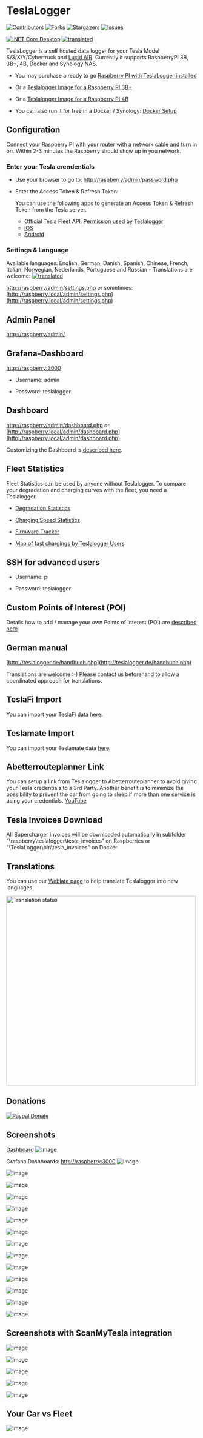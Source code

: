 # TeslaLogger

<!-- PROJECT SHIELDS -->
<!--
*** I'm using markdown "reference style" links for readability.
*** Reference links are enclosed in brackets [ ] instead of parentheses ( ).
*** See the bottom of this document for the declaration of the reference variables
*** for contributors-url, forks-url, etc. This is an optional, concise syntax you may use.
*** https://www.markdownguide.org/basic-syntax/#reference-style-links
-->

[![Contributors][contributors-shield]][contributors-url] [![Forks][forks-shield]][forks-url] [![Stargazers][stars-shield]][stars-url] [![Issues][issues-shield]][issues-url]

[![.NET Core Desktop](https://github.com/bassmaster187/TeslaLogger/actions/workflows/dotnet-desktop.yml/badge.svg)](https://github.com/bassmaster187/TeslaLogger/actions/workflows/dotnet-desktop.yml)
[![translated](https://hosted.weblate.org/widget/teslalogger/teslalogger/svg-badge.svg)](https://hosted.weblate.org/engage/teslalogger/)

TeslaLogger is a self hosted data logger for your Tesla Model S/3/X/Y/Cybertruck and [Lucid AIR](docs/en/lucid-install.md). Currently it supports RaspberryPi 3B, 3B+, 4B, Docker and Synology NAS.

- You may purchase a ready to go [Raspberry PI with TeslaLogger installed](https://teslalogger.de:8808/produkt/teslalogger/)

- Or a [Teslalogger Image for a Raspberry PI 3B+](https://teslalogger.de:8808/produkt/teslalogger-raspberry-pi3-download-image/)

- Or a [Teslalogger Image for a Raspberry PI 4B](https://teslalogger.de:8808/produkt/teslalogger-raspberry-pi4-download-image/)

- You can also run it for free in a Docker / Synology:
[Docker Setup](docker_setup.md)

## Configuration

Connect your Raspberry PI with your router with a network cable and turn in on.
Within 2-3 minutes the Raspberry should show up in you network.

### Enter your Tesla crendentials

- Use your browser to go to: [http://raspberry/admin/password.php](http://raspberry/admin/password.php)

- Enter the Access Token & Refresh Token:

  You can use the following apps to generate an Access Token & Refresh Token from the Tesla server.
  - Official Tesla Fleet API. [Permission used by Teslalogger](https://github.com/bassmaster187/TeslaLogger/blob/master/docs/en/tesla-fleet-permission.md)
  - [iOS](https://apps.apple.com/us/app/auth-app-for-tesla/id1552058613#?platform=iphone)
  - [Android](https://play.google.com/store/apps/details?id=net.leveugle.teslatokens)

### Settings & Language

Available languages: English, German, Danish, Spanish, Chinese, French, Italian, Norwegian, Nederlands, Portuguese and Russian - Translations are welcome: [![translated](https://hosted.weblate.org/widget/teslalogger/teslalogger/svg-badge.svg)](https://hosted.weblate.org/engage/teslalogger/)

[http://raspberry/admin/settings.php](http://raspberry/admin/settings.php)
or sometimes: [http://raspberry.local/admin/settings.php](http://raspberry.local/admin/settings.php)

## Admin Panel

[http://raspberry/admin/](http://raspberry/admin/)

## Grafana-Dashboard

[http://raspberry:3000](http://raspberry:3000)

- Username: admin

- Password: teslalogger

## Dashboard

[http://raspberry/admin/dashboard.php](http://raspberry/admin/dashboard.php)
or [http://raspberry.local/admin/dashboard.php](http://raspberry.local/admin/dashboard.php)

Customizing the Dashboard is [described here](dashboard.md).

## Fleet Statistics

Fleet Statistics can be used by anyone without Teslalogger. To compare your degradation and charging curves with the fleet, you need a Teslalogger.

- [Degradation Statistics](https://teslalogger.de/degradation.php)

- [Charging Speed Statistics](https://teslalogger.de/charger.php)

- [Firmware Tracker](https://teslalogger.de/firmware.php)

- [Map of fast chargings by Teslalogger Users](http://teslalogger.de/map.php)

## SSH for advanced users

- Username: pi

- Password: teslalogger

## Custom Points of Interest (POI)

Details how to add / manage your own Points of Interest (POI) are [described here](TeslaLogger/Geofence.md).

## German manual

[http://teslalogger.de/handbuch.php](http://teslalogger.de/handbuch.php)

Translations are welcome :-)
Please contact us beforehand to allow a coordinated approach for translations.

## TeslaFi Import

You can import your TeslaFi data [here](TeslaFi-Import/README.md).

## Teslamate Import

You can import your Teslamate data [here](Teslamate-Import/README.md).

## Abetterrouteplanner Link

You can setup a link from Teslalogger to Abetterrouteplanner to avoid giving your Tesla credentials to a 3rd Party. Another benefit is to minimize the possibility to prevent the car from going to sleep if more than one service is using your credentials. [YouTube](https://www.youtube.com/watch?v=00s7Y8Iv2iw)

## Tesla Invoices Download

All Supercharger invoices will be downloaded automatically in subfolder "\\raspberry\teslalogger\tesla_invoices" on Raspberries or "\TeslaLogger\bin\tesla_invoices" on Docker

## Translations
You can use our [Weblate page](https://hosted.weblate.org/engage/teslalogger/) to help translate Teslalogger into new languages.

<a href="https://hosted.weblate.org/engage/teslalogger/">
<img src="https://hosted.weblate.org/widget/teslalogger/teslalogger/open-graph.png" width="500" alt="Translation status" />
</a>

## Donations

[![Paypal Donate](https://img.shields.io/badge/Donate-PayPal-ff69b4.svg)](http://paypal.me/ChristianPogea)

## Screenshots

[Dashboard](dashboard.md)
![Image](https://raw.githubusercontent.com/bassmaster187/TeslaLogger/master/TeslaLogger/screenshots/Dashboard.PNG)

Grafana Dashboards: [http://raspberry:3000](http://raspberry:3000)
![Image](https://raw.githubusercontent.com/bassmaster187/TeslaLogger/master/TeslaLogger/screenshots/verbrauch_en.png)

![Image](https://raw.githubusercontent.com/bassmaster187/TeslaLogger/master/TeslaLogger/screenshots/trip_en.png)

![Image](https://raw.githubusercontent.com/bassmaster187/TeslaLogger/master/TeslaLogger/screenshots/laden_en.png)

![Image](https://raw.githubusercontent.com/bassmaster187/TeslaLogger/master/TeslaLogger/screenshots/ladehistorie_en.png)

![Image](https://raw.githubusercontent.com/bassmaster187/TeslaLogger/master/TeslaLogger/screenshots/ladestatistik_en.png)

![Image](https://raw.githubusercontent.com/bassmaster187/TeslaLogger/master/TeslaLogger/screenshots/akkutrips_en.png)

![Image](https://raw.githubusercontent.com/bassmaster187/TeslaLogger/master/TeslaLogger/screenshots/degradation_en.png)

![Image](https://raw.githubusercontent.com/bassmaster187/TeslaLogger/master/TeslaLogger/screenshots/SOCladestatistik_en.png)

![Image](https://raw.githubusercontent.com/bassmaster187/TeslaLogger/master/TeslaLogger/screenshots/vampirdrain_en.png)

![Image](https://raw.githubusercontent.com/bassmaster187/TeslaLogger/master/TeslaLogger/screenshots/vampirdrain_month_en.png)

![Image](https://raw.githubusercontent.com/bassmaster187/TeslaLogger/master/TeslaLogger/screenshots/visited.PNG)

![Image](https://raw.githubusercontent.com/bassmaster187/TeslaLogger/master/TeslaLogger/screenshots/Trip-Monatsstatistik.PNG)

![Image](https://raw.githubusercontent.com/bassmaster187/TeslaLogger/master/TeslaLogger/screenshots/geofence_edit.png)

![Image](https://raw.githubusercontent.com/bassmaster187/TeslaLogger/master/TeslaLogger/screenshots/timeline.png)

## Screenshots with ScanMyTesla integration

![Image](https://raw.githubusercontent.com/bassmaster187/TeslaLogger/master/TeslaLogger/screenshots/Zellspannungen_ScanMyTesla.png)

![Image](https://raw.githubusercontent.com/bassmaster187/TeslaLogger/master/TeslaLogger/screenshots/HVAC-ScanMyTesla.png)

![Image](https://raw.githubusercontent.com/bassmaster187/TeslaLogger/master/TeslaLogger/screenshots/verbrauch-ScanMyTesla.png)

![Image](https://raw.githubusercontent.com/bassmaster187/TeslaLogger/master/TeslaLogger/screenshots/performance-ScanMyTesla.png)

![Image](https://raw.githubusercontent.com/bassmaster187/TeslaLogger/master/TeslaLogger/screenshots/Zelltemperaturen.PNG)

## Your Car vs Fleet

![Image](https://raw.githubusercontent.com/bassmaster187/TeslaLogger/master/TeslaLogger/screenshots/MyDegradationVsFleet.PNG)

<!-- MARKDOWN LINKS & IMAGES -->
<!-- https://www.markdownguide.org/basic-syntax/#reference-style-links -->
[contributors-shield]: https://img.shields.io/github/contributors/bassmaster187/TeslaLogger.svg?style=for-the-badge
[contributors-url]: https://github.com/bassmaster187/TeslaLogger/graphs/contributors
[forks-shield]: https://img.shields.io/github/forks/bassmaster187/TeslaLogger.svg?style=for-the-badge
[forks-url]: https://github.com/bassmaster187/TeslaLogger/network/members
[stars-shield]: https://img.shields.io/github/stars/bassmaster187/TeslaLogger.svg?style=for-the-badge
[stars-url]: https://github.com/bassmaster187/TeslaLogger/stargazers
[issues-shield]: https://img.shields.io/github/issues/bassmaster187/TeslaLogger.svg?style=for-the-badge
[issues-url]: https://github.com/bassmaster187/TeslaLogger/issue
